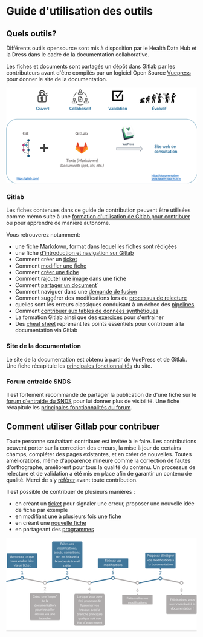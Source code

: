 # Guide d'utilisation des outils
<!-- SPDX-License-Identifier: MPL-2.0 -->

## Quels outils?
Différents outils opensource sont mis à disposition par le Health Data Hub et la Dress dans le cadre de la documentation collaborative.

Les fiches et documents sont partagés un dépôt dans [Gitlab](https://gitlab.com/healthdatahub/documentation-snds) par les contributeurs avant d'être compilés par un logiciel Open Source [Vuepress](https://vuepress.vuejs.org/) pour donner le site de la documentation. 

<p style="center">
<img src="../../files/images/tutoriel_gitlab/2020-05-10_HDH_outils-documentation_MLP-2.0.png" alt="Éditer sur GitLab" width="600"/>
</p>

### Gitlab
Les fiches contenues dans ce guide de contribution peuvent être utilisées comme mémo suite à une [formation d'utilisation de Gitlab pour contribuer](https://www.meetup.com/fr-FR/Health-Data-Hub/) ou pour apprendre de manière autonome.

Vous retrouverez notamment:

- une fiche [Markdown](tutoriel_markdown.md), format dans lequel les fiches sont rédigées
- une fiche [d'introduction et  navigation sur Gitlab](Introduction_Gitlab.md)
- Comment créer un [ticket](Ticket.md)
- Comment [modifier une fiche](Modifier_une_fiche.md)
- Comment [créer une fiche](Creer_une_fiche.md)
- Comment rajouter une [image](inclure_image.md) dans une fiche
- Comment [partager un document](partage_document.md)`
- Comment naviguer dans une [demande de fusion](demande_fusion.md)
- Comment suggérer des modifications lors du [processus de relecture](processus_relecture.md)
- quelles sont les erreurs classiques conduisant à un échec des [pipelines](erreur_pipelines.md)
- Comment [contribuer aux tables de données synthétiques](contribution_tables.md)
- La formation Gitlab ainsi que des [exercices](exercices_formation.md) pour s'entrainer
- Des [cheat sheet](Cheat_Sheet.md) reprenant les points essentiels pour contribuer à la documentation via Gitlab

### Site de la documentation
Le site de la documentation est obtenu à partir de VuePress et de Gitlab. Une fiche récapitule les [principales fonctionnalités](Utiliser_le_site_de_documentation.md) du site.

### Forum entraide SNDS
Il est fortement recommandé de partager la publication de d'une fiche sur le [forum d'entraide du SNDS](https://entraide.health-data-hub.fr/) pour lui donner plus de visibilité. Une fiche récapitule les [principales fonctionnalités du forum](Forum.md).

## Comment utiliser Gitlab pour contribuer
Toute personne souhaitant contribuer est invitée à le faire. Les contributions peuvent porter sur la correction des erreurs, la mise à jour de certains champs, compléter des pages existantes, et en créer de nouvelles. Toutes améliorations, même d'apparence mineure comme la correction de fautes d'orthographe, améliorent pour tous la qualité du contenu. Un processus de relecture et de validation a été mis en place afin de garantir un contenu de qualité. Merci de s'y [référer](../A_lire/README.md) avant toute contribution. 

Il est possible de contribuer de plusieurs manières : 
- en créant un [ticket](Ticket.md) pour signaler une erreur, proposer une nouvelle idée de fiche par exemple
- en modifiant une à plusieurs fois une [fiche](Modifier_une_fiche.md)
- en créant une [nouvelle fiche](Creer_une_fiche.md)
- en partageant des [programmes](partage_document.md)

<p style="center">
<img src="../../files/images/tutoriel_gitlab/2020-05-10_HDH_procedure-contribution_MLP-2.0.png" alt="Éditer sur GitLab" width="800"/>
</p>